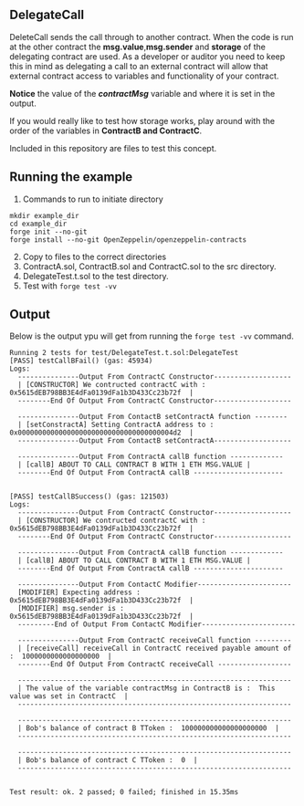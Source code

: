 ## DelegateCall
DeleteCall sends the call through to another contract. When the code is run at the other contract the **msg.value**,**msg.sender** and **storage** of the delegating contract are used.
As a developer or auditor you need to keep this in mind as delegating a call to an external contract will allow that external contract access to variables and functionality of your contract.

**Notice** the value of the ***contractMsg*** variable and where it is set in the output.

If you would really like to test how storage works, play around with the order of the variables in **ContractB and ContractC**.

Included in this repository are files to test this concept.

## Running the example
1. Commands to run to initiate directory
```
mkdir example_dir
cd example_dir
forge init --no-git
forge install --no-git OpenZeppelin/openzeppelin-contracts
```
2. Copy to files to the correct directories
3. ContractA.sol, ContractB.sol and ContractC.sol to the src directory.
4. DelegateTest.t.sol to the test directory.
5. Test with ```forge test -vv```

## Output
Below is the output ypu will get from running the `forge test -vv` command.

```text
Running 2 tests for test/DelegateTest.t.sol:DelegateTest
[PASS] testCallBFail() (gas: 45934)
Logs:
  ---------------Output From ContractC Constructor-------------------
  | [CONSTRUCTOR] We contructed contractC with :  0x5615dEB798BB3E4dFa0139dFa1b3D433Cc23b72f  | 
  --------End Of Output From ContractC Constructor-------------------
  
  ---------------Output From ContactB setContractA function --------
  | [setConstractA] Setting ContractA address to :  0x00000000000000000000000000000000000004d2  |
  ---------------Output From ContactB setContractA-------------------
  
  ---------------Output From ContractA callB function -------------
  | [callB] ABOUT TO CALL CONTRACT B WITH 1 ETH MSG.VALUE |
  --------End Of Output From ContractA callB ----------------------
  

[PASS] testCallBSuccess() (gas: 121503)
Logs:
  ---------------Output From ContractC Constructor-------------------
  | [CONSTRUCTOR] We contructed contractC with :  0x5615dEB798BB3E4dFa0139dFa1b3D433Cc23b72f  | 
  --------End Of Output From ContractC Constructor-------------------
  
  ---------------Output From ContractA callB function -------------
  | [callB] ABOUT TO CALL CONTRACT B WITH 1 ETH MSG.VALUE |
  --------End Of Output From ContractA callB ----------------------
  
  ---------------Output From ContactC Modifier-----------------------
  [MODIFIER] Expecting address :  0x5615dEB798BB3E4dFa0139dFa1b3D433Cc23b72f  | 
  [MODIFIER] msg.sender is :  0x5615dEB798BB3E4dFa0139dFa1b3D433Cc23b72f  | 
  ---------End of Output From ContactC Modifier-----------------------
  
  ---------------Output From ContractC receiveCall function ---------
  | [receiveCall] receiveCall in ContractC received payable amount of :  1000000000000000000  |
  --------End Of Output From ContractC receiveCall ------------------
  
  -------------------------------------------------------------------
  | The value of the variable contractMsg in ContractB is :  This value was set in ContractC  |
  -------------------------------------------------------------------
  
  -------------------------------------------------------------------
  | Bob's balance of contract B TToken :  100000000000000000000  |
  -------------------------------------------------------------------
  
  -------------------------------------------------------------------
  | Bob's balance of contract C TToken :  0  |
  -------------------------------------------------------------------
  

Test result: ok. 2 passed; 0 failed; finished in 15.35ms
```
